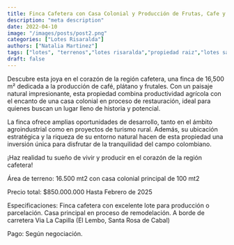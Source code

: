 ```yaml
---
title: Finca Cafetera con Casa Colonial y Producción de Frutas, Cafe y Plátano
description: "meta description"
date: 2022-04-10
image: "/images/posts/post2.png"
categories: ["Lotes Risaralda"]
authors: ["Natalia Martinez"]
tags: ["lotes", "terrenos","lotes risaralda","propiedad raiz","lotes santa rosa de cabal"]
draft: false
---
```


Descubre esta joya en el corazón de la región cafetera, una finca de 16,500 m² dedicada a la producción de café, plátano y frutales. Con un paisaje natural impresionante, esta propiedad combina productividad agrícola con el encanto de una casa colonial en proceso de restauración, ideal para quienes buscan un lugar lleno de historia y potencial.

La finca ofrece amplias oportunidades de desarrollo, tanto en el ámbito agroindustrial como en proyectos de turismo rural. Además, su ubicación estratégica y la riqueza de su entorno natural hacen de esta propiedad una inversión única para disfrutar de la tranquilidad del campo colombiano.

¡Haz realidad tu sueño de vivir y producir en el corazón de la región cafetera!

Área de terreno: 16.500 mt2 con casa colonial principal de 100 mt2

Precio total: $850.000.000 Hasta Febrero de 2025

Especificaciones: Finca cafetera con excelente lote para producción o parcelación. Casa principal en proceso de remodelación. A borde de carretera Via La Capilla (El Lembo, Santa Rosa de Cabal)

Pago: Según negociación.